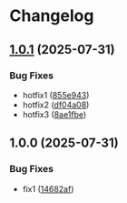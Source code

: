 # Changelog

## [1.0.1](https://github.com/fabiomnk/release-please-test/compare/package-v1.0.0...package-v1.0.1) (2025-07-31)


### Bug Fixes

* hotfix1 ([855e943](https://github.com/fabiomnk/release-please-test/commit/855e9436b5f338544b0b6b3837f5cb3f56c03369))
* hotfix2 ([df04a08](https://github.com/fabiomnk/release-please-test/commit/df04a0846b2981ef51dffc36163cd35f5b14d971))
* hotfix3 ([8ae1fbe](https://github.com/fabiomnk/release-please-test/commit/8ae1fbed6164b8be691e6688efa949b2ad90a908))

## 1.0.0 (2025-07-31)


### Bug Fixes

* fix1 ([14682af](https://github.com/fabiomnk/release-please-test/commit/14682afa973bb863fd019389abbafd5200382df5))
